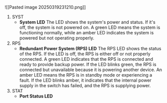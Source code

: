 ![[Pasted image 20250319231210.png]]
1. SYST
	- **System LED**
	    The LED shows the system's power and status. If it's off, the system is not powered on. A green LED means the system is functioning normally, while an amber LED indicates the system is powered but not operating properly.
2. RPS
	- **Redundant Power System (RPS) LED**
		The RPS LED shows the status of the RPS. If the LED is off, the RPS is either off or not properly connected. A green LED indicates that the RPS is connected and ready to provide backup power. If the LED blinks green, the RPS is connected but unavailable because it is powering another device. An amber LED means the RPS is in standby mode or experiencing a fault. If the LED blinks amber, it indicates that the internal power supply in the switch has failed, and the RPS is supplying power.
3. STAT
	- **Port Status LED**
	